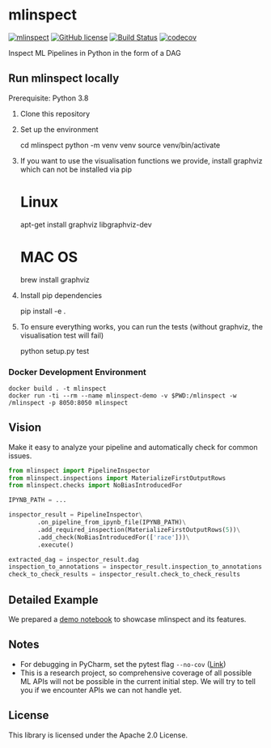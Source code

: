 mlinspect
===

[![mlinspect](https://img.shields.io/badge/🔎-mlinspect-green)](https://github.com/stefan-grafberger/mlinspect)
[![GitHub license](https://img.shields.io/badge/License-Apache%202.0-yellowgreen.svg)](https://github.com/stefan-grafberger/mlinspect/blob/master/LICENSE)
[![Build Status](https://github.com/stefan-grafberger/mlinspect/actions/workflows/build.yml/badge.svg)](https://github.com/stefan-grafberger/mlinspect/actions/workflows/build.yml)
[![codecov](https://codecov.io/gh/stefan-grafberger/mlinspect/branch/master/graph/badge.svg?token=KTMNPBV1ZZ)](https://codecov.io/gh/stefan-grafberger/mlinspect)

Inspect ML Pipelines in Python in the form of a DAG

Run mlinspect locally
---

Prerequisite: Python 3.8

1. Clone this repository
2. Set up the environment

	cd mlinspect
	python -m venv venv
	source venv/bin/activate

3. If you want to use the visualisation functions we provide, install graphviz which can not be installed via pip

	# Linux
	apt-get install graphviz libgraphviz-dev
	# MAC OS
	brew install graphviz
	
4. Install pip dependencies 

	pip install -e .

5. To ensure everything works, you can run the tests (without graphviz, the visualisation test will fail)

	python setup.py test

### Docker Development Environment

	docker build . -t mlinspect
	docker run -ti --rm --name mlinspect-demo -v $PWD:/mlinspect -w /mlinspect -p 8050:8050 mlinspect

Vision
---

Make it easy to analyze your pipeline and automatically check for common issues.

```python
from mlinspect import PipelineInspector
from mlinspect.inspections import MaterializeFirstOutputRows
from mlinspect.checks import NoBiasIntroducedFor

IPYNB_PATH = ...

inspector_result = PipelineInspector\
		.on_pipeline_from_ipynb_file(IPYNB_PATH)\
		.add_required_inspection(MaterializeFirstOutputRows(5))\
		.add_check(NoBiasIntroducedFor(['race']))\
		.execute()

extracted_dag = inspector_result.dag
inspection_to_annotations = inspector_result.inspection_to_annotations
check_to_check_results = inspector_result.check_to_check_results
```

Detailed Example
---

We prepared a [demo notebook](demo/feature_overview/feature_overview.ipynb) to showcase mlinspect and its features.

Notes
---

* For debugging in PyCharm, set the pytest flag `--no-cov` ([Link](https://stackoverflow.com/questions/34870962/how-to-debug-py-test-in-pycharm-when-coverage-is-enabled))
* This is a research project, so comprehensive coverage of all possible ML APIs will not be possible in the current initial step. We will try to tell you if we encounter APIs we can not handle yet.

License
---

This library is licensed under the Apache 2.0 License.
